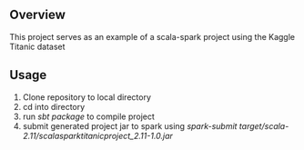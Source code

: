 ## Overview
This project serves as an example of a scala-spark project using the Kaggle Titanic dataset

## Usage
1. Clone repository to local directory
2. cd into directory
3. run *sbt package* to compile project
4. submit generated project jar to spark using *spark-submit target/scala-2.11/scalasparktitanicproject_2.11-1.0.jar*
